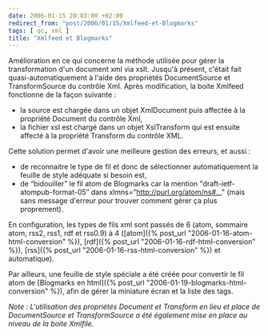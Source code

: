 ```yaml
---
date: 2006-01-15 20:03:00 +02:00
redirect_from: "post/2006/01/15/Xmlfeed-et-Blogmarks"
tags: [ qc, xml ]
title: "Xmlfeed et Blogmarks"
---
```


Amélioration en ce qui concerne la méthode utilisée pour gérer la
transformation d'un document xml via xslt. Jusqu'à présent, c'était fait
quasi-automatiquement à l'aide des propriétés DocumentSource et TransformSource
du contrôle Xml. Après modification, la boite Xmlfeed fonctionne de la façon
suivante :

* la source est chargée dans un objet XmlDocument puis affectée à la
propriété Document du contrôle Xml,
* la fichier xsl est chargé dans un objet XslTransform qui est ensuite
affecté à la propriété Transform du contrôle XML.

Cette solution permet d'avoir une meilleure gestion des erreurs, et aussi
:

* de reconnaitre le type de fil et donc de sélectionner automatiquement la
feuille de style adéquate si besoin est,
* de “bidouiller” le fil atom de Blogmarks car la mention
"draft-ietf-atompub-format-05″ dans xlmns=”http://purl.org/atom/ns#…" (mais
sans message d'erreur pour trouver comment gérer ça plus proprement).

En configuration, les types de fils xml sont passés de 6 (atom, sommaire
atom, rss2, rss1, rdf et rss0.9) à 4 ([atom]({% post_url "2006-01-16-atom-html-conversion" %}),
[rdf]({% post_url "2006-01-16-rdf-html-conversion" %}),
[rss]({% post_url "2006-01-16-rss-html-conversion" %}) et
automatique).

Par ailleurs, une feuille de style spéciale a été créée pour convertir le
fil atom de [Blogmarks
en html]({% post_url "2006-01-19-blogmarks-html-conversion" %}), afin de gérer la miniature écran et la liste des tags.

*Note : L'utilisation des propriétés Document et Transform
en lieu et place de DocumentSource et TransformSource a été également mise en
place au niveau de la boite Xmlfile.*
